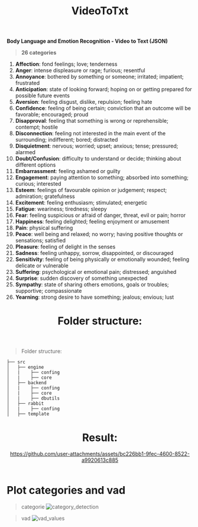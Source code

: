 <header>
  
  # VideoToTxt
  
  </header>

**Body Language and Emotion Recognition - Video to Text (JSON)**

>**26 categories**

1. **Affection**: fond feelings; love; tenderness
2. **Anger**: intense displeasure or rage; furious; resentful
3. **Annoyance**: bothered by something or someone; irritated; impatient; frustrated
4. **Anticipation**: state of looking forward; hoping on or getting prepared for possible future events
5. **Aversion**: feeling disgust, dislike, repulsion; feeling hate
6. **Confidence**: feeling of being certain; conviction that an outcome will be favorable; encouraged; proud
7. **Disapproval**: feeling that something is wrong or reprehensible; contempt; hostile
8. **Disconnection**: feeling not interested in the main event of the surrounding; indifferent; bored; distracted
9. **Disquietment**: nervous; worried; upset; anxious; tense; pressured; alarmed
10. **Doubt/Confusion**: difficulty to understand or decide; thinking about different options
11. **Embarrassment**: feeling ashamed or guilty
12. **Engagement**: paying attention to something; absorbed into something; curious; interested
13. **Esteem**: feelings of favourable opinion or judgement; respect; admiration; gratefulness
14. **Excitement**: feeling enthusiasm; stimulated; energetic
15. **Fatigue**: weariness; tiredness; sleepy
16. **Fear**: feeling suspicious or afraid of danger, threat, evil or pain; horror
17. **Happiness**: feeling delighted; feeling enjoyment or amusement
18. **Pain**: physical suffering
19. **Peace**: well being and relaxed; no worry; having positive thoughts or sensations; satisfied
20. **Pleasure**: feeling of delight in the senses
21. **Sadness**: feeling unhappy, sorrow, disappointed, or discouraged
22. **Sensitivity**: feeling of being physically or emotionally wounded; feeling delicate or vulnerable
23. **Suffering**: psychological or emotional pain; distressed; anguished
24. **Surprise**: sudden discovery of something unexpected
25. **Sympathy**: state of sharing others emotions, goals or troubles; supportive; compassionate
26. **Yearning**: strong desire to have something; jealous; envious; lust



<header>
  
  # Folder structure:
  
  </header>



>Folder structure:
```
├── src
│   ├── engine
│   |    ├── confing
│   |    ├── core
│   ├── backend
│   |    ├── confing
│   |    ├── core
│   |    ├── dbutils
│   ├── rabbit
│   |    ├── confing
│   ├── template
```






<header>
  
  # Result:
  

https://github.com/user-attachments/assets/bc226bb1-9fec-4600-8522-a9920613c885


  
  </header>


# Plot categories and vad

>categorie
![category_detection](https://github.com/user-attachments/assets/95c5f70c-d4ac-48f7-82c1-3f831bb62173)


>vad
![vad_values](https://github.com/user-attachments/assets/aa0f653c-0c90-475e-9569-edae289df024)

